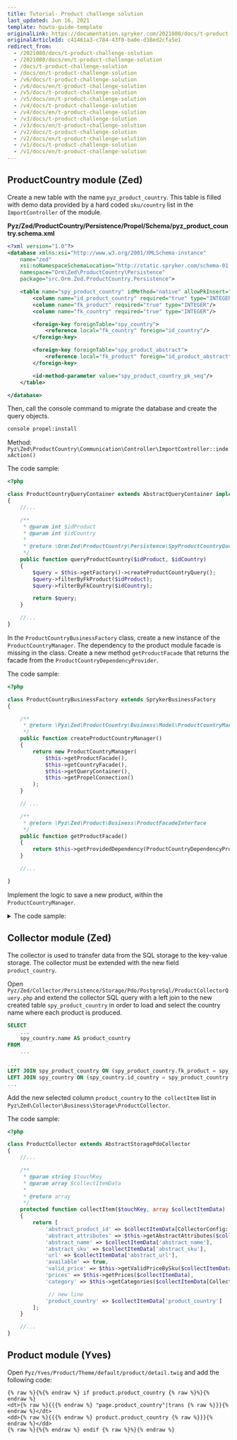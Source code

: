 ```yaml
---
title: Tutorial- Product challenge solution
last_updated: Jun 16, 2021
template: howto-guide-template
originalLink: https://documentation.spryker.com/2021080/docs/t-product-challenge-solution
originalArticleId: c41461a3-c784-43f0-ba0e-d38ed2cfa5e1
redirect_from:
  - /2021080/docs/t-product-challenge-solution
  - /2021080/docs/en/t-product-challenge-solution
  - /docs/t-product-challenge-solution
  - /docs/en/t-product-challenge-solution
  - /v6/docs/t-product-challenge-solution
  - /v6/docs/en/t-product-challenge-solution
  - /v5/docs/t-product-challenge-solution
  - /v5/docs/en/t-product-challenge-solution
  - /v4/docs/t-product-challenge-solution
  - /v4/docs/en/t-product-challenge-solution
  - /v3/docs/t-product-challenge-solution
  - /v3/docs/en/t-product-challenge-solution
  - /v2/docs/t-product-challenge-solution
  - /v2/docs/en/t-product-challenge-solution
  - /v1/docs/t-product-challenge-solution
  - /v1/docs/en/t-product-challenge-solution
---
```


<!-- used to be: http://spryker.github.io/onboarding/product-solution/ -->

## ProductCountry module (Zed)

Create a new table with the name `pyz_product_country`. This table is filled with demo data provided by a hard coded `sku/country` list in the `ImportController` of the module.

**Pyz/Zed/ProductCountry/Persistence/Propel/Schema/pyz_product_country.schema.xml**

```xml
<?xml version="1.0"?>
<database xmlns:xsi="http://www.w3.org/2001/XMLSchema-instance"
    name="zed"
    xsi:noNamespaceSchemaLocation="http://static.spryker.com/schema-01.xsd"
    namespace="Orm\Zed\ProductCountry\Persistence"
    package="src.Orm.Zed.ProductCountry.Persistence">

    <table name="spy_product_country" idMethod="native" allowPkInsert="true">
        <column name="id_product_country" required="true" type="INTEGER" autoIncrement="true" primaryKey="true"/>
        <column name="fk_product" required="true" type="INTEGER"/>
        <column name="fk_country" required="true" type="INTEGER"/>

        <foreign-key foreignTable="spy_country">
            <reference local="fk_country" foreign="id_country"/>
        </foreign-key>

        <foreign-key foreignTable="spy_product_abstract">
            <reference local="fk_product" foreign="id_product_abstract"/>
        </foreign-key>

        <id-method-parameter value="spy_product_country_pk_seq"/>
    </table>

</database>
```


Then, call the console command to migrate the database and create the query objects.

```bash
console propel:install
```

Method: `Pyz\Zed\ProductCountry\Communication\Controller\ImportController::indexAction()`

The code sample:

```php
<?php

class ProductCountryQueryContainer extends AbstractQueryContainer implements ProductCountryQueryContainerInterface
{
    //...

    /**
     * @param int $idProduct
     * @param int $idCountry
     *
     * @return \Orm\Zed\ProductCountry\Persistence\SpyProductCountryQuery
     */
    public function queryProductCountry($idProduct, $idCountry)
    {
        $query = $this->getFactory()->createProductCountryQuery();
        $query->filterByFkProduct($idProduct);
        $query->filterByFkCountry($idCountry);

        return $query;
    }

    //...
}
```


In the `ProductCountryBusinessFactory` class, create a new instance of the `ProductCountryManager`. The dependency to the product module facade is missing in the class. Create a new method `getProductFacade` that returns the facade from the `ProductCountryDependencyProvider`.

The code sample:

```php
<?php

class ProductCountryBusinessFactory extends SprykerBusinessFactory
{

    /**
     * @return \Pyz\Zed\ProductCountry\Business\Model\ProductCountryManagerInterface
     */
    public function createProductCountryManager()
    {
        return new ProductCountryManager(
            $this->getProductFacade(),
            $this->getCountryFacade(),
            $this->getQueryContainer(),
            $this->getPropelConnection()
        );
    }

    // ...

    /**
     * @return \Pyz\Zed\Product\Business\ProductFacadeInterface
     */
    public function getProductFacade()
    {
        return $this->getProvidedDependency(ProductCountryDependencyProvider::PRODUCT_FACADE);
    }

    //...

}
```


Implement the logic to save a new product, within the `ProductCountryManager`.

<details>
<summary markdown='span'>The code sample:</summary>

```php
<?php

class ProductCountryManager implements ProductCountryManagerInterface
{
    //...

    /**
     * @param array $productCountryData Product SKU => Country ISO 2 Code
     *
     * @throws \Exception
     *
     * @return void
     */
    public function importProductCountryData(array $productCountryData)
    {
        foreach ($productCountryData as $productCountrySku => $productCountryIso2Code) {
            $this->saveProductCountryEntity($productCountrySku, $productCountryIso2Code);
        }
    }

    /**
     * @param $productCountrySku
     * @param $productCountryIso2Code
     * @throws \Propel\Runtime\Exception\PropelException
     */
    private function saveProductCountryEntity($productCountrySku, $productCountryIso2Code)
    {
        try {
            $productId = $this->productFacade->getProductAbstractIdByConcreteSku($productCountrySku);
            $countryId = $this->countryFacade->getIdCountryByIso2Code($productCountryIso2Code);

            $countryEntity = new SpyProductCountry();
            $countryEntity->setFkProduct($productId);
            $countryEntity->setFkCountry($countryId);

            $countryEntity->save($this->connection);

            // Touch product to trigger collector for key/value export
            $this->productFacade->touchProductActive($productId);

        } catch (\Exception $e) {
            echo $e->getMessage();
        }
    }

    //...
}
```
</details>

## Collector module (Zed)

The collector is used to transfer data from the SQL storage to the key-value storage. The collector must be extended with the new field `product_country`.

Open `Pyz/Zed/Collector/Persistence/Storage/Pdo/PostgreSql/ProductCollectorQuery.php` and extend the collector SQL query with a left join to the new created table `spy_product_country` in order to load and select the country name where each product is produced.

```sql
SELECT
    ...
    spy_country.name AS product_country
FROM
    ...
```

```sql
...
LEFT JOIN spy_product_country ON (spy_product_country.fk_product = spy_product_abstract.id_product_abstract)
LEFT JOIN spy_country ON (spy_country.id_country = spy_product_country.fk_country)
...
```

Add the new selected column `product_country` to the` collectItem` list in `Pyz\Zed\Collector\Business\Storage\ProductCollector`.

The code sample:

```php
<?php

class ProductCollector extends AbstractStoragePdoCollector
{
    //...

    /**
     * @param string $touchKey
     * @param array $collectItemData
     *
     * @return array
     */
    protected function collectItem($touchKey, array $collectItemData)
    {
        return [
            'abstract_product_id' => $collectItemData[CollectorConfig::COLLECTOR_RESOURCE_ID],
            'abstract_attributes' => $this->getAbstractAttributes($collectItemData),
            'abstract_name' => $collectItemData['abstract_name'],
            'abstract_sku' => $collectItemData['abstract_sku'],
            'url' => $collectItemData['abstract_url'],
            'available' => true,
            'valid_price' => $this->getValidPriceBySku($collectItemData['abstract_sku']),
            'prices' => $this->getPrices($collectItemData),
            'category' => $this->getCategories($collectItemData[CollectorConfig::COLLECTOR_RESOURCE_ID]),

             // new line
            'product_country' => $collectItemData['product_country']
        ];
    }

    //...
}
```
</details>

## Product module (Yves)

Open `Pyz/Yves/Product/Theme/default/product/detail.twig` and add the following code:

```twig
{% raw %}{%{% endraw %} if product.product_country {% raw %}%}{% endraw %}
<dt>{% raw %}{{{% endraw %} "page.product_country"|trans {% raw %}}}{% endraw %}</dt>
<dd>{% raw %}{{{% endraw %} product.product_country {% raw %}}}{% endraw %}</dd>
{% raw %}{%{% endraw %} endif {% raw %}%}{% endraw %}
```
